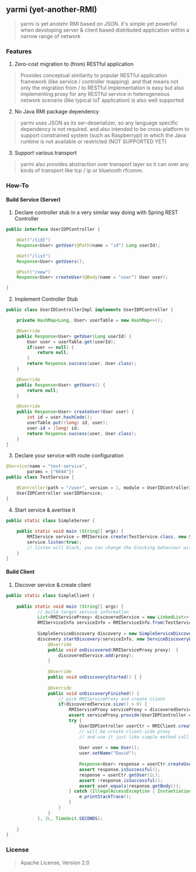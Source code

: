 ## yarmi (yet-another-RMI)
> yarmi is yet anotehr RMI based on JSON. it's simple yet powerful when developing server & client based distributed application within a narrow range of network 

### Features
1. Zero-cost migration to (from) RESTful application 
> Provides conceptual similarity to popular RESTful application framework (like service / controller mapping). 
> and that means not only the migration from / to RESTful implementation is easy
> but also implementing proxy for any RESTful service in heterogeneous network scenario (like typical IoT application) is also well supported  
2. No Java RMI package dependency
> yarmi uses JSON as its ser-deserializer, so any language specific dependency is not required.
> and also intended to be cross-platform to support constrained system (such as Raspberrypi) in which the Java runtime is not available or restricted (NOT SUPPORTED YET)
3. Support various transport  
> yarmi also provides abstraction over transport layer so it can over any kinds of transport like tcp / ip or bluetooth rfcomm.

### How-To
#### Build Service (Server)
1. Declare controller stub in a very similar way doing with Spring REST Controller
```java
public interface UserIDPController {

    @Get("/{id}")
    Response<User> getUser(@Path(name = "id") Long userId);

    @Get("/list")
    Response<User> getUsers();

    @Post("/new")
    Response<User> createUser(@Body(name = "user") User user);

} 
```     
2. Implement Controller Stub    
```java
public class UserIDControllerImpl implements UserIDPController {

    private HashMap<Long, User> userTable = new HashMap<>();

    @Override
    public Response<User> getUser(Long userId) {
        User user = userTable.get(userId);
        if(user == null) {
            return null;
        }
        return Response.success(user, User.class);
    }

    @Override
    public Response<User> getUsers() {
        return null;
    }

    @Override
    public Response<User> createUser(User user) {
        int id = user.hashCode();
        userTable.put((long) id, user);
        user.id = (long) id;
        return Response.success(user, User.class);
    }
}  
``` 
3. Declare your service with route configuration
```java
@Service(name = "test-service",
        params = {"6644"})
public class TestService {

    @Controller(path = "/user", version = 1, module = UserIDControllerImpl.class)
    UserIDPController userIDPService;
}

```   
4. Start service & avertise it 
```java
public static class SimpleServer {
    
    public static void main (String[] args) {
        RMIService service = RMIService.create(TestService.class, new SimpleServiceAdvertiser());
        service.listen(true);
        // listen will block, you can change the blocking behaviour with the argument
    }
}
```

#### Build Client
1. Discover service & create client
```java
public static class SimpleClient {
    
    public static void main (String[] args) {
            // build target service information
            List<RMIServiceProxy> discoveredService = new LinkedList<>();
            RMIServiceInfo serviceInfo = RMIServiceInfo.from(TestService.class);
            
            SimpleServiceDiscovery discovery = new SimpleServiceDiscovery();
            discovery.startDiscovery(serviceInfo, new ServiceDiscoveryListener() {
                @Override
                public void onDiscovered(RMIServiceProxy proxy)  {
                    discoveredService.add(proxy);
                }
    
                @Override
                public void onDiscoveryStarted() { }
    
                @Override
                public void onDiscoveryFinished() {
                    // pick RMIServiceProxy and create client
                    if(discoveredService.size() > 0) {
                        RMIServiceProxy serviceProxy = discoveredService.get(0);
                        assert serviceProxy.provide(UserIDPController.class);
                        try {
                            UserIDPController userCtr = RMIClient.create(serviceProxy, TestService.class, UserIDPController.class);
                            // will be create client-side proxy 
                            // and use it just like simple method call
                            
                            User user = new User();
                            user.setName("David");
    
                            Response<User> response = userCtr.createUser(user);
                            assert response.isSuccessful();
                            response = userCtr.getUser(1L);
                            assert !response.isSuccessful();
                            assert user.equals(response.getBody());
                        } catch (IllegalAccessException | InstantiationException | IOException e) {
                            e.printStackTrace();
                        }
                    }
                }
            }, 2L, TimeUnit.SECONDS);
            
    }
}
```

### License
> Apache License, Version 2.0